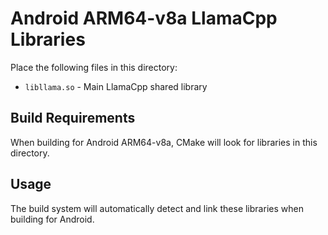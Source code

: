 # Android ARM64-v8a LlamaCpp Libraries

Place the following files in this directory:

- `libllama.so` - Main LlamaCpp shared library

## Build Requirements

When building for Android ARM64-v8a, CMake will look for libraries in this directory.

## Usage

The build system will automatically detect and link these libraries when building for Android. 